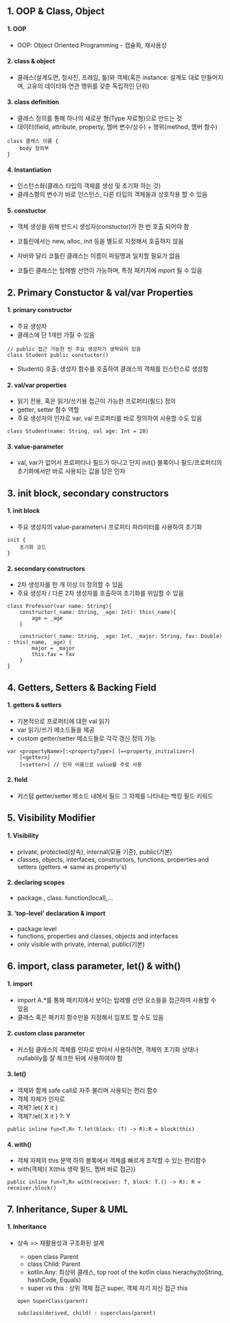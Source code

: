 ## 1. OOP & Class, Object

#### 1. OOP

- OOP: Object Oriented Programming - 캡슐화, 재사용성

#### 2. class & object

- 클래스(설계도면, 청사진, 프레임, 틀)와 객체(혹은 instance: 설계도 대로 만들어지며, 고유의 데이터와 연관 행위를 갖춘 독립적인 단위)

#### 3. class definition

- 클래스 정의를 통해 하나의 새로운 형(Type 자료형)으로 만드는 것
- 데이터(field, attribute, property, 멤버 변수/상수) + 행위(method, 멤버 함수)

```
class 클래스 이름 {
    body 정의부
}
```

#### 4. Instantiation

- 인스턴스화(클래스 타입의 객체를 생성 및 초기화 하는 것)
- 클래스형의 변수가 바로 인스턴스, 다른 타입의 객체들과 상호작용 할 수 있음

#### 5. constuctor

- 객체 생성을 위해 반드시 생성자(constuctor)가 한 번 호출 되어야 함
- 코틀린에서는 new, alloc, init 등을 별도로 지정해서 호출하지 않음

- 자바와 달리 코틀린 클래스는 이름이 파일명과 일치할 필요가 없음
- 코틀린 클래스는 탑레벨 선언이 가능하며, 특정 패키지에 mport 될 수 있음

## 2. Primary Constuctor & val/var Properties

#### 1. primary constructor

- 주요 생성자
- 클래스에 단 1개만 가질 수 있음

```
// public 접근 가능한 빈 주요 생성자가 생략되어 있음
class Student public constuctor()
```

- Student() 호출: 생성자 함수를 호출하여 클래스의 객체를 인스턴스로 생성함

#### 2. val/var properties

- 읽기 전용, 혹은 읽기/쓰기용 접근이 가능한 프로퍼티(필드) 정의
- getter, setter 함수 역할
- 주요 생성자의 인자로 var, val 프로퍼티를 바로 정의하여 사용할 수도 있음

```
class Student(name: String, val age: Int = 20)
```

#### 3. value-parameter

- val, var가 없어서 프로퍼티나 필드가 아니고 단지 init{} 블록이나 필드/프로퍼티의 초기화에서만 바로 사용되는 값을 담은 인자

## 3. init block, secondary constructors

#### 1. init block

- 주요 생성자의 value-parameter나 프로퍼티 파라미터를 사용하여 초기화

```
init {
    초기화 코드
}
```

#### 2. secondary constructors

- 2차 생성자를 한 개 이상 더 정의할 수 있음
- 주요 생성자 / 다른 2차 생성자를 호출하여 초기화를 위임할 수 있음

```
class Professor(var name: String){
    constructor(_name: String, _age: Int): this(_name){
        age = _age
    }

    constructor(_name: String, _age: Int, _major: String, fav: Double) : this(_name, _age) {
        major = _major
        this.fav = fav
    }
}

```

## 4. Getters, Setters & Backing Field

#### 1. getters & setters

- 기본적으로 프로퍼티에 대한 val 읽기
- var 읽기/쓰기 메소드들을 제공
- custom getter/setter 메소드들로 각각 갱신 정의 가능

```
var <propertyName>[:<propertyType>] [=<property_initializer>]
    [<getter>]
    [<setter>] // 인자 이름으로 value를 주로 사용
```

#### 2. field

- 커스텀 getter/setter 메소드 내에서 필드 그 자체를 나타내는 백킹 필드 키워드

## 5. Visibility Modifier

#### 1. Visibility

- private, protected(상속), internal(모듈 기준), public(기본)
- classes, objects, interfaces, constructors, functions, properties and setters (getters => same as property's)

#### 2. declaring scopes

- package., class. function(local),...

#### 3. 'top-level' declaration & import

- package level
- functions, properties and classes, objects and interfaces
- only visible with private, internal, public(기본)

## 6. import, class parameter, let() & with()

#### 1. import

- import A.\*를 통해 패키지에서 보이는 탑레벨 선언 요소들을 접근하여 사용할 수 있음
- 클래스 혹은 패키지 함수만을 지정해서 임포트 할 수도 있음

#### 2. custom class parameter

- 커스텀 클래스의 객체를 인자로 받아서 사용하려면, 객체의 초기화 상태나 nullablily를 잘 체크한 뒤에 사용하여야 함

#### 3. let()

- 객체와 함께 safe call로 자주 불리며 사용되는 편리 함수
- 객체 자체가 인자로
- 객체?.let{ X it }
- 객체?.let{ X it } ?: Y

```
public inline fun<T,R> T.let(block: (T) -> R):R = block(this)
```

#### 4. with()

- 객체 자체의 this 문맥 하의 블록에서 객체를 빠르게 조작할 수 있는 편리함수
- with(객체){ X(this 생략 필드, 멤버 바로 접근)}

```
public inline fun<T,R> with(receiver: T, block: T.() -> R): R = receiver.block()
```

## 7. Inheritance, Super & UML

#### 1. Inheritance

- 상속 => 재활용성과 구조화된 설계

  - open class Parent
  - class Child: Parent
  - kotlin.Any: 최상위 클래스, top root of the kotlin class hierachy(toString, hashCode, Equals)
  - super vs this : 상위 객체 접근 super, 객체 자기 자신 접근 this

  ```
  open SuperClass(parent)

  subclass(derived, child) : superclass(parent)
  ```
